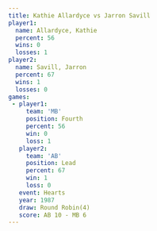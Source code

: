 ```yaml
---
title: Kathie Allardyce vs Jarron Savill
player1:                 
  name: Allardyce, Kathie
  percent: 56            
  wins: 0                
  losses: 1              
player2:                 
  name: Savill, Jarron   
  percent: 67            
  wins: 1                
  losses: 0              
games:
 - player1:          
     team: 'MB'      
     position: Fourth
     percent: 56     
     win: 0          
     loss: 1         
   player2:        
     team: 'AB'    
     position: Lead
     percent: 67   
     win: 1        
     loss: 0       
   event: Hearts       
   year: 1987          
   draw: Round Robin(4)
   score: AB 10 - MB 6 
---
```

